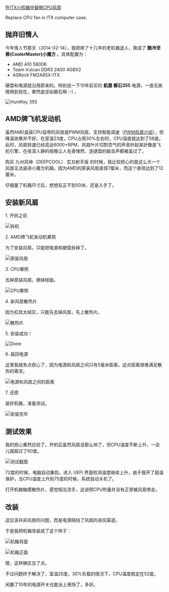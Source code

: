 [在ITX小机箱中替换CPU风扇](http://zengrong.net/post/2075.htm)

Replace CPU fan in ITX computer case.

## 抛弃旧情人

今年情人节那天（2014-02-14），我把用了十几年的老机箱送人，换成了 **酷冷至尊(CoolerMaster)小魔方** 。具体配置为：

* AMD A10 5800K
* Team Vulcan DDR3 2400 4GBX2
* ASRock FM2A85X-ITX

硬盘和电源就沿用原来的。特别说一下10年前买的 **航嘉 磐石355** 电源，一直无故障用到现在，果然是坚如磐石啊 :-) 。

![HuntKey 355][0]

## AMD牌飞机发动机<!--more-->

虽然AMD盒装CPU自带的风扇是PWM风扇，支持智能调速（[PWM风扇介绍][20]），但降温效果并不好。在室温23度，CPU占用30%左右时，CPU温度就达到了56度。此时，风扇转速已经高达6000+RPM，风扇叶片切割空气的声音听起来好像是飞机引擎，在夜深人静的夜晚让人毛骨悚然，连键盘的敲击声都被盖过了。

购买 九州风神（DEEPCOOL） 玄刃射手版 的时候，我比较担心的是这么大一个风扇无法装进小魔方机箱。因为AMD的原装风扇直径7厘米，而这个直径达到了12厘米。

仔细量了机箱尺寸后，想想反正不到50块，还是入手了。

## 安装新风扇

1\. 开拆之前

![拆机][1]

2\. AMD牌飞机发动机果照

为了安装风扇，只能把电源和硬盘拆掉了。

![原装风扇][2]

3\. CPU果照

去掉原装风扇，擦掉硅脂。

![CPU果照][3]

4\. 新风扇散热片

因为扣具太结实，只能先去掉风扇，先上散热片。

![散热片][4]

5\. 安装成功！

![Done][5]

6\. 装回电源

这里我就有点担心了，因为电源和风扇之间只有5毫米距离，这点距离很难满足散热的需求。

![电源和风扇之间的距离][6]

7\. 还原

装好机箱，准备测试。

![安装完毕][7]

## 测试效果

我的担心果然应验了。开机后虽然风扇没那么响了，但CPU温度不断上升，一会儿就超过了60度。

![测试截图][10]

72度的时候，电脑自动重启。进入 UEFI 界面检测温度继续上升，由于我开了超温保护，当CPU温度上升到75度的时候，系统自动关机了。

打开机箱触摸散热片，感觉相当烫手，这说明CPU热量并没有正常被风扇带走。

## 改装

这应该并非风扇的问题，而是电源阻挡了风扇的进风渠道。

于是我把机箱改装成了这个样子：

![机箱背面][8]

![机箱正面][9]

嗯，这样确实丑了点。

不过问题终于解决了，室温25度，30%负载的情况下，CPU温度稳定在52度。

闲置了10年的电源开关也能派上用场了，多好。

[0]: /wp-content/uploads/2014/04/replace_fan_0.jpg
[1]: /wp-content/uploads/2014/04/replace_fan_1.jpg
[2]: /wp-content/uploads/2014/04/replace_fan_2.jpg
[3]: /wp-content/uploads/2014/04/replace_fan_3.jpg
[4]: /wp-content/uploads/2014/04/replace_fan_4.jpg
[5]: /wp-content/uploads/2014/04/replace_fan_5.jpg
[6]: /wp-content/uploads/2014/04/replace_fan_6.jpg
[7]: /wp-content/uploads/2014/04/replace_fan_7.jpg
[8]: /wp-content/uploads/2014/04/replace_fan_8.jpg
[9]: /wp-content/uploads/2014/04/replace_fan_9.jpg
[10]: /wp-content/uploads/2014/04/replace_fan_monitor.png
[20]: http://cooler.zol.com.cn/226/2269873_all.html
